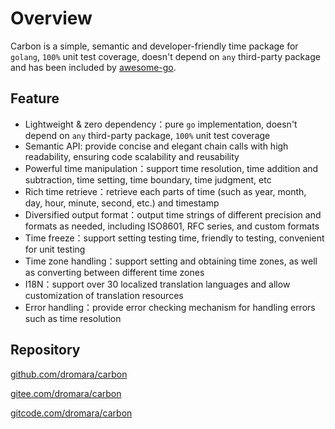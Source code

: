 # Overview

Carbon is a simple, semantic and developer-friendly time package for `golang`, `100%` unit test coverage, doesn't depend on `any` third-party package and has been included by [awesome-go](https://github.com/avelino/awesome-go#date-and-time "awesome-go").

## Feature
- Lightweight & zero dependency：pure `go` implementation, doesn't depend on `any` third-party package, `100%` unit test coverage
- Semantic API: provide concise and elegant chain calls with high readability, ensuring code scalability and reusability
- Powerful time manipulation：support time resolution, time addition and subtraction, time setting, time boundary, time judgment, etc
- Rich time retrieve：retrieve each parts of time (such as year, month, day, hour, minute, second, etc.) and timestamp
- Diversified output format：output time strings of different precision and formats as needed, including ISO8601, RFC series, and custom formats
- Time freeze：support setting testing time, friendly to testing, convenient for unit testing
- Time zone handling：support setting and obtaining time zones, as well as converting between different time zones
- I18N：support over 30 localized translation languages and allow customization of translation resources
- Error handling：provide error checking mechanism for handling errors such as time resolution

## Repository

[github.com/dromara/carbon](https://github.com/dromara/carbon "github.com/dromara/carbon")

[gitee.com/dromara/carbon](https://gitee.com/dromara/carbon "gitee.com/dromara/carbon")

[gitcode.com/dromara/carbon](https://gitcode.com/dromara/carbon "gitcode.com/dromara/carbon")